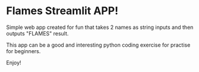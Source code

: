 # Flames Streamlit APP!

Simple web app created for fun that takes 2 names as string inputs and then outputs "FLAMES" result.

This app can be a good and interesting python coding exercise for practise for beginners.

Enjoy!
